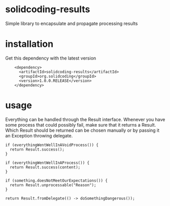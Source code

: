 # solidcoding-results
Simple library to encapsulate and propagate processing results

# installation
Get this dependency with the latest version
```
    <dependency>
      <artifactId>solidcoding-results</artifactId>
      <groupId>org.solidcoding</groupId>
      <version>1.0.0.RELEASE</version>
    </dependency>
```

# usage
Everything can be handled through the Result interface. Whenever you have some process that could possibly fail, make sure that it returns a Result. Which Result should be returned can be chosen manually or by passing it an Exception throwing delegate.

```
if (everythingWentWellInAVoidProcess()) {
  return Result.success();
}

if (everythingWentWellInAProcess()) {
  return Result.success(content);
}

if (something.doesNotMeetOurExpectations()) {
  return Result.unprocessable("Reason");
}

return Result.fromDelegate(() -> doSomethingDangerous());
```